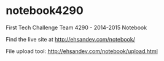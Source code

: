 notebook4290
============

First Tech Challenge Team 4290 - 2014-2015 Notebook

Find the live site at http://ehsandev.com/notebook/

File upload tool: http://ehsandev.com/notebook/upload.html
